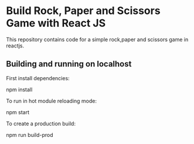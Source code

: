 # Build Rock, Paper and Scissors Game with React JS

This repository contains code for a simple rock,paper and scissors game in reactjs.


## Building and running on localhost

First install dependencies:

npm install


To run in hot module reloading mode:


npm start


To create a production build:


npm run build-prod





